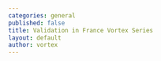 ```yaml
---
categories: general
published: false
title: Validation in France Vortex Series
layout: default
author: vortex
---
```


